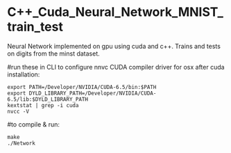 C++_Cuda_Neural_Network_MNIST_train_test
===================

Neural Network implemented on gpu using cuda and c++. Trains and tests on digits from the minst dataset.

#run these in CLI to configure nnvc CUDA compiler driver for osx after cuda installation:
```
export PATH=/Developer/NVIDIA/CUDA-6.5/bin:$PATH
export DYLD_LIBRARY_PATH=/Developer/NVIDIA/CUDA-6.5/lib:$DYLD_LIBRARY_PATH
kextstat | grep -i cuda
nvcc -V
```

#to compile & run:
```
make
./Network
```
